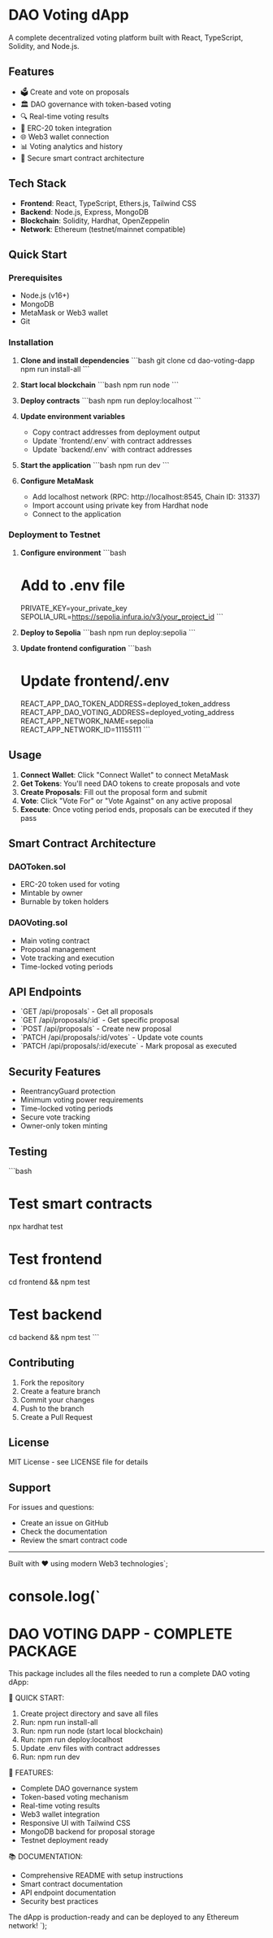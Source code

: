 # DAO Voting dApp

A complete decentralized voting platform built with React, TypeScript, Solidity, and Node.js.

## Features

- 🗳️ Create and vote on proposals
- 🏛️ DAO governance with token-based voting
- 🔍 Real-time voting results
- 💎 ERC-20 token integration
- 🌐 Web3 wallet connection
- 📊 Voting analytics and history
- 🔐 Secure smart contract architecture

## Tech Stack

- **Frontend**: React, TypeScript, Ethers.js, Tailwind CSS
- **Backend**: Node.js, Express, MongoDB
- **Blockchain**: Solidity, Hardhat, OpenZeppelin
- **Network**: Ethereum (testnet/mainnet compatible)

## Quick Start

### Prerequisites

- Node.js (v16+)
- MongoDB
- MetaMask or Web3 wallet
- Git

### Installation

1. **Clone and install dependencies**
   \`\`\`bash
   git clone <repository-url>
   cd dao-voting-dapp
   npm run install-all
   \`\`\`

2. **Start local blockchain**
   \`\`\`bash
   npm run node
   \`\`\`

3. **Deploy contracts**
   \`\`\`bash
   npm run deploy:localhost
   \`\`\`

4. **Update environment variables**
   - Copy contract addresses from deployment output
   - Update \`frontend/.env\` with contract addresses
   - Update \`backend/.env\` with contract addresses

5. **Start the application**
   \`\`\`bash
   npm run dev
   \`\`\`

6. **Configure MetaMask**
   - Add localhost network (RPC: http://localhost:8545, Chain ID: 31337)
   - Import account using private key from Hardhat node
   - Connect to the application

### Deployment to Testnet

1. **Configure environment**
   \`\`\`bash
   # Add to .env file
   PRIVATE_KEY=your_private_key
   SEPOLIA_URL=https://sepolia.infura.io/v3/your_project_id
   \`\`\`

2. **Deploy to Sepolia**
   \`\`\`bash
   npm run deploy:sepolia
   \`\`\`

3. **Update frontend configuration**
   \`\`\`bash
   # Update frontend/.env
   REACT_APP_DAO_TOKEN_ADDRESS=deployed_token_address
   REACT_APP_DAO_VOTING_ADDRESS=deployed_voting_address
   REACT_APP_NETWORK_NAME=sepolia
   REACT_APP_NETWORK_ID=11155111
   \`\`\`

## Usage

1. **Connect Wallet**: Click "Connect Wallet" to connect MetaMask
2. **Get Tokens**: You'll need DAO tokens to create proposals and vote
3. **Create Proposals**: Fill out the proposal form and submit
4. **Vote**: Click "Vote For" or "Vote Against" on any active proposal
5. **Execute**: Once voting period ends, proposals can be executed if they pass

## Smart Contract Architecture

### DAOToken.sol
- ERC-20 token used for voting
- Mintable by owner
- Burnable by token holders

### DAOVoting.sol
- Main voting contract
- Proposal management
- Vote tracking and execution
- Time-locked voting periods

## API Endpoints

- \`GET /api/proposals\` - Get all proposals
- \`GET /api/proposals/:id\` - Get specific proposal
- \`POST /api/proposals\` - Create new proposal
- \`PATCH /api/proposals/:id/votes\` - Update vote counts
- \`PATCH /api/proposals/:id/execute\` - Mark proposal as executed

## Security Features

- ReentrancyGuard protection
- Minimum voting power requirements
- Time-locked voting periods
- Secure vote tracking
- Owner-only token minting

## Testing

\`\`\`bash
# Test smart contracts
npx hardhat test

# Test frontend
cd frontend && npm test

# Test backend
cd backend && npm test
\`\`\`

## Contributing

1. Fork the repository
2. Create a feature branch
3. Commit your changes
4. Push to the branch
5. Create a Pull Request

## License

MIT License - see LICENSE file for details

## Support

For issues and questions:
- Create an issue on GitHub
- Check the documentation
- Review the smart contract code

---

Built with ❤️ using modern Web3 technologies`;

console.log(\`
=============================================================================
DAO VOTING DAPP - COMPLETE PACKAGE
=============================================================================

This package includes all the files needed to run a complete DAO voting dApp:


🚀 QUICK START:
1. Create project directory and save all files
2. Run: npm run install-all
3. Run: npm run node (start local blockchain)
4. Run: npm run deploy:localhost
5. Update .env files with contract addresses
6. Run: npm run dev

🔧 FEATURES:
- Complete DAO governance system
- Token-based voting mechanism
- Real-time voting results
- Web3 wallet integration
- Responsive UI with Tailwind CSS
- MongoDB backend for proposal storage
- Testnet deployment ready

📚 DOCUMENTATION:
- Comprehensive README with setup instructions
- Smart contract documentation
- API endpoint documentation
- Security best practices

The dApp is production-ready and can be deployed to any Ethereum network!
\`);

